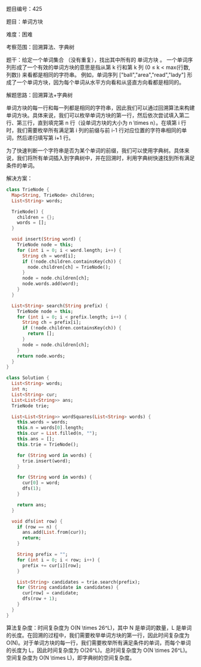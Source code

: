 题目编号：425

题目：单词方块

难度：困难

考察范围：回溯算法、字典树

题干：给定一个单词集合 （没有重复），找出其中所有的 单词方块 。
一个单词序列形成了一个有效的单词方块的意思是指从第 k 行和第 k 列 (0 ≤ k < max(行数, 列数)) 来看都是相同的字符串。
例如，单词序列 ["ball","area","read","lady"] 形成了一个单词方块，因为每个单词从水平方向看和从竖直方向看都是相同的。

解题思路：回溯算法+字典树

单词方块的每一行和每一列都是相同的字符串，因此我们可以通过回溯算法来构建单词方块。具体来说，我们可以枚举单词方块的第一行，然后依次尝试填入第二行、第三行，直到填完第 n 行（设单词方块的大小为 n \times n）。在填第 i 行时，我们需要枚举所有满足第 i 列的前缀与前 i-1 行对应位置的字符串相同的单词，然后递归填写第 i+1 行。

为了快速判断一个字符串是否为某个单词的前缀，我们可以使用字典树。具体来说，我们将所有单词插入到字典树中，并在回溯时，利用字典树快速找到所有满足条件的单词。

解决方案：

```dart
class TrieNode {
  Map<String, TrieNode> children;
  List<String> words;

  TrieNode() {
    children = {};
    words = [];
  }

  void insert(String word) {
    TrieNode node = this;
    for (int i = 0; i < word.length; i++) {
      String ch = word[i];
      if (!node.children.containsKey(ch)) {
        node.children[ch] = TrieNode();
      }
      node = node.children[ch];
      node.words.add(word);
    }
  }

  List<String> search(String prefix) {
    TrieNode node = this;
    for (int i = 0; i < prefix.length; i++) {
      String ch = prefix[i];
      if (!node.children.containsKey(ch)) {
        return [];
      }
      node = node.children[ch];
    }
    return node.words;
  }
}

class Solution {
  List<String> words;
  int n;
  List<String> cur;
  List<List<String>> ans;
  TrieNode trie;

  List<List<String>> wordSquares(List<String> words) {
    this.words = words;
    this.n = words[0].length;
    this.cur = List.filled(n, "");
    this.ans = [];
    this.trie = TrieNode();

    for (String word in words) {
      trie.insert(word);
    }

    for (String word in words) {
      cur[0] = word;
      dfs(1);
    }

    return ans;
  }

  void dfs(int row) {
    if (row == n) {
      ans.add(List.from(cur));
      return;
    }

    String prefix = "";
    for (int i = 0; i < row; i++) {
      prefix += cur[i][row];
    }

    List<String> candidates = trie.search(prefix);
    for (String candidate in candidates) {
      cur[row] = candidate;
      dfs(row + 1);
    }
  }
}
```

算法复杂度：时间复杂度为 O(N \times 26^L)，其中 N 是单词的数量，L 是单词的长度。在回溯的过程中，我们需要枚举单词方块的第一行，因此时间复杂度为 O(N)。对于单词方块的每一行，我们需要枚举所有满足条件的单词，而每个单词的长度为 L，因此时间复杂度为 O(26^L)。总时间复杂度为 O(N \times 26^L)。空间复杂度为 O(N \times L)，即字典树的空间复杂度。